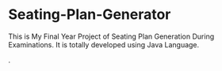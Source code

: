 # Seating-Plan-Generator

This is My Final Year Project of Seating Plan Generation During Examinations. It is totally developed using Java Language.





























































































































.






































